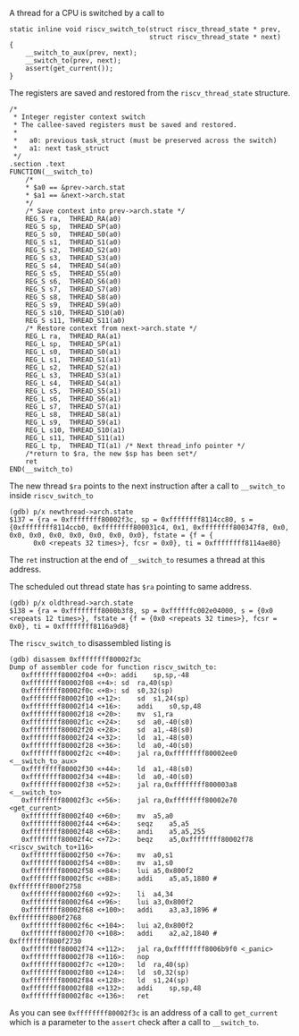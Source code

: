 
A thread for a CPU is switched by a call to 

```
static inline void riscv_switch_to(struct riscv_thread_state * prev,
                                   struct riscv_thread_state * next)
{
    __switch_to_aux(prev, next);
    __switch_to(prev, next);
    assert(get_current());
}
```

The registers are saved and restored from the ```riscv_thread_state``` structure.

```
/*
 * Integer register context switch
 * The callee-saved registers must be saved and restored.
 * 
 *   a0: previous task_struct (must be preserved across the switch)
 *   a1: next task_struct
 */
.section .text
FUNCTION(__switch_to)
    /*
    * $a0 == &prev->arch.stat
    * $a1 == &next->arch.stat
    */
    /* Save context into prev->arch.state */
    REG_S ra,  THREAD_RA(a0)
    REG_S sp,  THREAD_SP(a0)
    REG_S s0,  THREAD_S0(a0)
    REG_S s1,  THREAD_S1(a0)
    REG_S s2,  THREAD_S2(a0)
    REG_S s3,  THREAD_S3(a0)
    REG_S s4,  THREAD_S4(a0)
    REG_S s5,  THREAD_S5(a0)
    REG_S s6,  THREAD_S6(a0)
    REG_S s7,  THREAD_S7(a0)
    REG_S s8,  THREAD_S8(a0)
    REG_S s9,  THREAD_S9(a0)
    REG_S s10, THREAD_S10(a0)
    REG_S s11, THREAD_S11(a0)
    /* Restore context from next->arch.state */
    REG_L ra,  THREAD_RA(a1)
    REG_L sp,  THREAD_SP(a1)
    REG_L s0,  THREAD_S0(a1)
    REG_L s1,  THREAD_S1(a1)
    REG_L s2,  THREAD_S2(a1)
    REG_L s3,  THREAD_S3(a1)
    REG_L s4,  THREAD_S4(a1)
    REG_L s5,  THREAD_S5(a1)
    REG_L s6,  THREAD_S6(a1)
    REG_L s7,  THREAD_S7(a1)
    REG_L s8,  THREAD_S8(a1)
    REG_L s9,  THREAD_S9(a1)
    REG_L s10, THREAD_S10(a1)
    REG_L s11, THREAD_S11(a1)
    REG_L tp,  THREAD_TI(a1) /* Next thread_info pointer */
    /*return to $ra, the new $sp has been set*/
    ret
END(__switch_to)
```

The new thread ```$ra``` points to the next instruction after a call to ```__switch_to``` inside ```riscv_switch_to```

```
(gdb) p/x newthread->arch.state
$137 = {ra = 0xffffffff80002f3c, sp = 0xffffffff8114cc80, s = {0xffffffff8114ccb0, 0xffffffff800031c4, 0x1, 0xffffffff800347f8, 0x0, 0x0, 0x0, 0x0, 0x0, 0x0, 0x0, 0x0}, fstate = {f = {
      0x0 <repeats 32 times>}, fcsr = 0x0}, ti = 0xffffffff8114ae80}
```

The ```ret``` instruction at the end of ```__switch_to``` resumes a thread at this address.  

The scheduled out thread state has ```$ra``` pointing to same address.

```
(gdb) p/x oldthread->arch.state
$138 = {ra = 0xffffffff8000b3f8, sp = 0xffffffc002e04000, s = {0x0 <repeats 12 times>}, fstate = {f = {0x0 <repeats 32 times>}, fcsr = 0x0}, ti = 0xffffffff8116a9d8}
```

The ```riscv_switch_to``` disassembled listing is

```
(gdb) disassem 0xffffffff80002f3c
Dump of assembler code for function riscv_switch_to:
   0xffffffff80002f04 <+0>:	addi	sp,sp,-48
   0xffffffff80002f08 <+4>:	sd	ra,40(sp)
   0xffffffff80002f0c <+8>:	sd	s0,32(sp)
   0xffffffff80002f10 <+12>:	sd	s1,24(sp)
   0xffffffff80002f14 <+16>:	addi	s0,sp,48
   0xffffffff80002f18 <+20>:	mv	s1,ra
   0xffffffff80002f1c <+24>:	sd	a0,-40(s0)
   0xffffffff80002f20 <+28>:	sd	a1,-48(s0)
   0xffffffff80002f24 <+32>:	ld	a1,-48(s0)
   0xffffffff80002f28 <+36>:	ld	a0,-40(s0)
   0xffffffff80002f2c <+40>:	jal	ra,0xffffffff80002ee0 <__switch_to_aux>
   0xffffffff80002f30 <+44>:	ld	a1,-48(s0)
   0xffffffff80002f34 <+48>:	ld	a0,-40(s0)
   0xffffffff80002f38 <+52>:	jal	ra,0xffffffff800003a8 <__switch_to>
   0xffffffff80002f3c <+56>:	jal	ra,0xffffffff80002e70 <get_current>
   0xffffffff80002f40 <+60>:	mv	a5,a0
   0xffffffff80002f44 <+64>:	seqz	a5,a5
   0xffffffff80002f48 <+68>:	andi	a5,a5,255
   0xffffffff80002f4c <+72>:	beqz	a5,0xffffffff80002f78 <riscv_switch_to+116>
   0xffffffff80002f50 <+76>:	mv	a0,s1
   0xffffffff80002f54 <+80>:	mv	a1,s0
   0xffffffff80002f58 <+84>:	lui	a5,0x800f2
   0xffffffff80002f5c <+88>:	addi	a5,a5,1880 # 0xffffffff800f2758
   0xffffffff80002f60 <+92>:	li	a4,34
   0xffffffff80002f64 <+96>:	lui	a3,0x800f2
   0xffffffff80002f68 <+100>:	addi	a3,a3,1896 # 0xffffffff800f2768
   0xffffffff80002f6c <+104>:	lui	a2,0x800f2
   0xffffffff80002f70 <+108>:	addi	a2,a2,1840 # 0xffffffff800f2730
   0xffffffff80002f74 <+112>:	jal	ra,0xffffffff8006b9f0 <_panic>
   0xffffffff80002f78 <+116>:	nop
   0xffffffff80002f7c <+120>:	ld	ra,40(sp)
   0xffffffff80002f80 <+124>:	ld	s0,32(sp)
   0xffffffff80002f84 <+128>:	ld	s1,24(sp)
   0xffffffff80002f88 <+132>:	addi	sp,sp,48
   0xffffffff80002f8c <+136>:	ret
```

As you can see ```0xffffffff80002f3c``` is an address of a call to ```get_current``` which is a parameter to the ```assert``` check after a call to ```__switch_to```.
